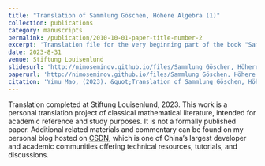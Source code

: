 ```yaml
---
title: "Translation of Sammlung Göschen, Höhere Algebra (1)"
collection: publications
category: manuscripts
permalink: /publication/2010-10-01-paper-title-number-2
excerpt: 'Translation file for the very beginning part of the book "Sammlung Göschen, Höhere Algebra"'
date: 2023-8-31
venue: Stiftung Louisenlund
slidesurl: 'http://nimoseminov.github.io/files/Sammlung Göschen, Höhere Algebra,1.pdf'
paperurl: 'http://nimoseminov.github.io/files/Sammlung Göschen, Höhere Algebra,1.pdf'
citation: 'Yimu Mao, (2023). &quot;Translation of Sammlung Göschen, Höhere Algebra (1)'
---
```


Translation completed at Stiftung Louisenlund, 2023. This work is a personal translation project of classical mathematical literature, intended for academic reference and study purposes. It is not a formally published paper. Additional related materials and commentary can be found on my personal blog hosted on [CSDN](https://blog.csdn.net/nimomath666/article/details/132551674?spm=1001.2014.3001.5501), which is one of China’s largest developer and academic communities offering technical resources, tutorials, and discussions.
